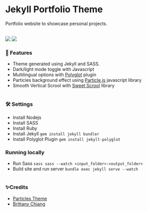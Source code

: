   <h1> Jekyll Portfolio Theme </h1>
Portfolio website to showcase personal projects. <br> <br>

<p> <img src="https://custom-icon-badges.herokuapp.com/badge/-In development-ea4aaa?color=F25278&style=for-the-badge&logo=star&logoColor=white"/>    <img src="https://custom-icon-badges.herokuapp.com/github/last-commit/natalianrs/natalianrs.github.io?color=F25278&style=for-the-badge&logo=history&logoColor=white"/> 
   </p>


### 🔆 Features
- Theme generated using Jekyll and SASS. 
- Dark/light mode toggle with Javascript
- Multilingual options with [Polyglot](https://github.com/untra/polyglot) plugin
- Particles background effect using [Particle.js](https://github.com/VincentGarreau/particles.js/) javascript library
- Smooth Vertical Scrool with [Sweet Scrool](https://github.com/tsuyoshiwada/sweet-scroll) library

#
### 🛠 Settings 
- Install Nodejs
- Install SASS
- Install Ruby
- Install Jekyll `gem install jekyll bundler`
- Install Polyglot Plugin `gem install jekyll-polyglot`

### Running locally
- Run Sass `sass sass --watch <input_folder>:<output_folder> `
- Build site and run server `bundle exec jekyll serve --watch`

#
### ✨Credits
- [Particles Theme](https://github.com/nrandecker/particle) <br>
- [Brittany Chiang](https://github.com/bchiang7/v4)
